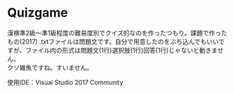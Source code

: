 # Quizgame
漢検準2級～準1級程度の難易度別でクイズ的なのを作ったつもり。課題で作ったもの(2017) 
.txtファイルは問題文です。自分で用意したのをぶち込んでもいいですが、ファイル内の形式は問題文(1行)選択肢(1行)回答(1行)じゃないと動きません。  
クソ雑魚ですね。すいません。  
  
使用IDE：Visual Studio 2017 Community
